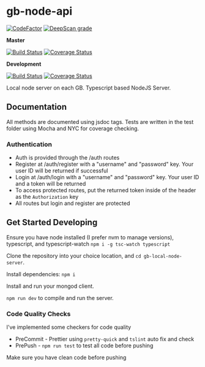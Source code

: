 # gb-node-api

[![CodeFactor](https://www.codefactor.io/repository/github/garbagebytes/gb-node-api/badge)](https://www.codefactor.io/repository/github/garbagebytes/gb-node-api)
[![DeepScan grade](https://deepscan.io/api/teams/6561/projects/8572/branches/105540/badge/grade.svg)](https://deepscan.io/dashboard#view=project&tid=6561&pid=8572&bid=105540)

**Master**

[![Build Status](https://travis-ci.org/GarbageBytes/gb-node-api.svg?branch=master)](https://travis-ci.org/GarbageBytes/gb-node-api)
[![Coverage Status](https://coveralls.io/repos/github/GarbageBytes/gb-node-api/badge.svg?branch=master)](https://coveralls.io/github/GarbageBytes/gb-node-api?branch=master)

**Development**

[![Build Status](https://travis-ci.org/GarbageBytes/gb-node-api.svg?branch=development)](https://travis-ci.org/GarbageBytes/gb-node-api)
[![Coverage Status](https://coveralls.io/repos/github/GarbageBytes/gb-node-api/badge.svg?branch=development)](https://coveralls.io/github/GarbageBytes/gb-node-api?branch=development)

Local node server on each GB. Typescript based NodeJS Server.

## Documentation

All methods are documented using jsdoc tags. Tests are written in the test folder using Mocha and NYC for coverage checking.

### Authentication

- Auth is provided through the /auth routes
- Register at /auth/register with a "username" and "password" key. Your user ID will be returned if successful
- Login at /auth/login with a "username" and "password" key. Your user ID and a token will be returned
- To access protected routes, put the returned token inside of the header as the `Authorization` key
- All routes but login and register are protected

## Get Started Developing

Ensure you have node installed (I prefer nvm to manage versions), typescript, and typescript-watch `npm i -g tsc-watch typescript`

Clone the repository into your choice location, and `cd gb-local-node-server`.

Install dependencies: `npm i`

Install and run your mongod client.

`npm run dev` to compile and run the server.

### Code Quality Checks

I've implemented some checkers for code quality

- PreCommit - Prettier using `pretty-quick` and `tslint` auto fix and check
- PrePush - `npm run test` to test all code before pushing

Make sure you have clean code before pushing
